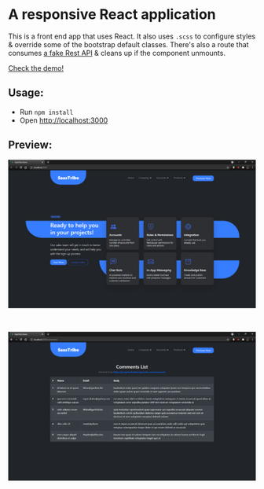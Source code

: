 # A responsive React application

This is a front end app that uses React. It also uses `.scss` to configure styles & override some of the bootstrap default classes. There's also a route that consumes [a fake Rest API]([https://link](https://jsonplaceholder.typicode.com/comments)) & cleans up if the component unmounts.

[Check the demo!](https://react-saastribe-challenge.netlify.app/)

## Usage:
- Run `npm install` 
- Open [http://localhost:3000](http://localhost:3000)

## Preview:
![](./Extra/preview-1.PNG)

<br />

![](./Extra/preview-2.PNG)

